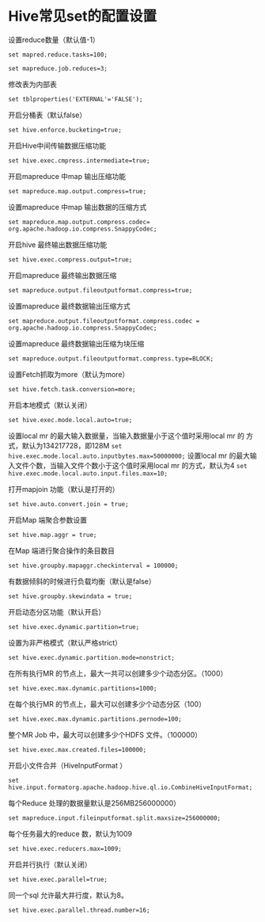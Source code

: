 # Hive常见set的配置设置

设置reduce数量（默认值-1）

`set mapred.reduce.tasks=100;`

`set mapreduce.job.reduces=3;`



修改表为内部表

`set tblproperties('EXTERNAL'='FALSE');`



开启分桶表（默认false）

`set hive.enforce.bucketing=true;`



开启Hive中间传输数据压缩功能

`set hive.exec.cmpress.intermediate=true;`

开启mapreduce 中map 输出压缩功能

`set mapreduce.map.output.compress=true;`

设置mapreduce 中map 输出数据的压缩方式

`set mapreduce.map.output.compress.codec=
org.apache.hadoop.io.compress.SnappyCodec;`

开启hive 最终输出数据压缩功能

`set hive.exec.compress.output=true;`

开启mapreduce 最终输出数据压缩

`set mapreduce.output.fileoutputformat.compress=true;`

设置mapreduce 最终数据输出压缩方式

`set mapreduce.output.fileoutputformat.compress.codec =
org.apache.hadoop.io.compress.SnappyCodec;`

设置mapreduce 最终数据输出压缩为块压缩

`set mapreduce.output.fileoutputformat.compress.type=BLOCK;`



设置Fetch抓取为more（默认为more）

`set hive.fetch.task.conversion=more;`



开启本地模式（默认关闭）

`set hive.exec.mode.local.auto=true; `

设置local mr 的最大输入数据量，当输入数据量小于这个值时采用local mr 的
方式，默认为134217728，即128M
`set hive.exec.mode.local.auto.inputbytes.max=50000000;`
设置local mr 的最大输入文件个数，当输入文件个数小于这个值时采用local mr
的方式，默认为4
`set hive.exec.mode.local.auto.input.files.max=10;`



打开mapjoin 功能（默认是打开的）

`set hive.auto.convert.join = true;`



开启Map 端聚合参数设置

`set hive.map.aggr = true;`

在Map 端进行聚合操作的条目数目

`set hive.groupby.mapaggr.checkinterval = 100000;`

有数据倾斜的时候进行负载均衡（默认是false）

`set hive.groupby.skewindata = true;`



开启动态分区功能（默认开启）

`set hive.exec.dynamic.partition=true;`



设置为非严格模式（默认严格strict）

`set hive.exec.dynamic.partition.mode=nonstrict;`



在所有执行MR 的节点上，最大一共可以创建多少个动态分区。（1000）

`set hive.exec.max.dynamic.partitions=1000;`

在每个执行MR 的节点上，最大可以创建多少个动态分区（100）

`set hive.exec.max.dynamic.partitions.pernode=100;`

整个MR Job 中，最大可以创建多少个HDFS 文件。（100000）

`set hive.exec.max.created.files=100000;`



开启小文件合并（HiveInputFormat ）

`set hive.input.formatorg.apache.hadoop.hive.ql.io.CombineHiveInputFormat;`

每个Reduce 处理的数据量默认是256MB256000000）

`set mapreduce.input.fileinputformat.split.maxsize=256000000;`

每个任务最大的reduce 数，默认为1009

`set hive.exec.reducers.max=1009;`



开启并行执行（默认关闭）

`set hive.exec.parallel=true; `

同一个sql 允许最大并行度，默认为8。

`set hive.exec.parallel.thread.number=16; `